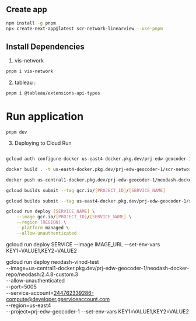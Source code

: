 
## Create app
```bash
npm install -g pnpm
npx create-next-app@latest scr-network-linearview --use-pnpm
```

## Install Dependencies
1. vis-network
```bash
pnpm i vis-network
```

2. tableau : 
```bash
pnpm i @tableau/extensions-api-types
```
# Run application 
```shell
pnpm dev
```


3. Deploying to Cloud Run

```bash

gcloud auth configure-docker us-east4-docker.pkg.dev/prj-edw-geocoder-1/scr-network-tableau-viz-ext

docker build . -t us-east4-docker.pkg.dev/prj-edw-geocoder-1/scr-network-tableau-viz-ext/scr-network-tableau-viz-ext:staging

docker push us-central1-docker.pkg.dev/prj-edw-geocoder-1/neodash-docker-repo/neodash-custom-editable:staging

gcloud builds submit --tag gcr.io/[PROJECT_ID]/[SERVICE_NAME]

gcloud builds submit --tag us-east4-docker.pkg.dev/prj-edw-geocoder-1/scr-network-tableau-viz-ext/scr-network-tableau-viz-ext:staging --project prj-edw-geocoder-1

gcloud run deploy [SERVICE_NAME] \
    --image gcr.io/[PROJECT_ID]/[SERVICE_NAME] \
    --region [REGION] \
    --platform managed \
    --allow-unauthenticated
```

gcloud run deploy SERVICE --image IMAGE_URL --set-env-vars KEY1=VALUE1,KEY2=VALUE2

gcloud run deploy neodash-vinod-test \
--image=us-central1-docker.pkg.dev/prj-edw-geocoder-1/neodash-docker-repo/neodash:2.4.8-custom.3 \
--allow-unauthenticated \
--port=5005 \
--service-account=244762339286-compute@developer.gserviceaccount.com \
--region=us-east4 \
--project=prj-edw-geocoder-1
--set-env-vars KEY1=VALUE1,KEY2=VALUE2